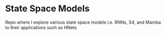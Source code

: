 # State Space Models
Repo where I explore various state space models i.e. RNNs, S4, and Mamba to their applications such as HNets
